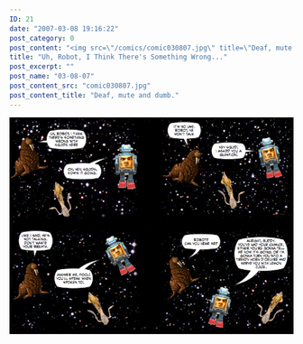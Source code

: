 ```yaml
---
ID: 21
date: "2007-03-08 19:16:22"
post_category: 0
post_content: "<img src=\"/comics/comic030807.jpg\" title=\"Deaf, mute and dumb.\"/>"
title: "Uh, Robot, I Think There's Something Wrong..."
post_excerpt: ""
post_name: "03-08-07"
post_content_src: "comic030807.jpg"
post_content_title: "Deaf, mute and dumb."
---
```



[![Deaf, mute and dumb.](/comics-hi-res/comic030807.jpg)](/comics-hi-res/comic030807.jpg "Deaf, mute and dumb.")
